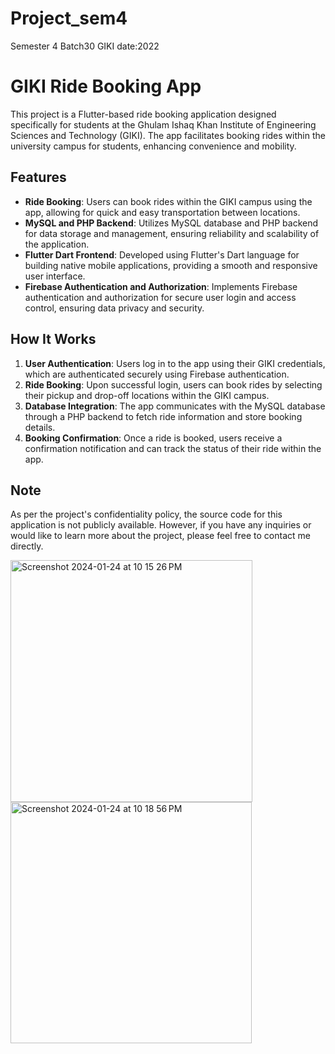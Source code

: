 # Project_sem4
Semester 4 Batch30 GIKI date:2022

<h1>GIKI Ride Booking App</h1>

<p>This project is a Flutter-based ride booking application designed specifically for students at the Ghulam Ishaq Khan Institute of Engineering Sciences and Technology (GIKI). The app facilitates booking rides within the university campus for students, enhancing convenience and mobility.</p>

<h2>Features</h2>
<ul>
  <li><strong>Ride Booking</strong>: Users can book rides within the GIKI campus using the app, allowing for quick and easy transportation between locations.</li>
  <li><strong>MySQL and PHP Backend</strong>: Utilizes MySQL database and PHP backend for data storage and management, ensuring reliability and scalability of the application.</li>
  <li><strong>Flutter Dart Frontend</strong>: Developed using Flutter's Dart language for building native mobile applications, providing a smooth and responsive user interface.</li>
  <li><strong>Firebase Authentication and Authorization</strong>: Implements Firebase authentication and authorization for secure user login and access control, ensuring data privacy and security.</li>
</ul>

<h2>How It Works</h2>
<ol>
  <li><strong>User Authentication</strong>: Users log in to the app using their GIKI credentials, which are authenticated securely using Firebase authentication.</li>
  <li><strong>Ride Booking</strong>: Upon successful login, users can book rides by selecting their pickup and drop-off locations within the GIKI campus.</li>
  <li><strong>Database Integration</strong>: The app communicates with the MySQL database through a PHP backend to fetch ride information and store booking details.</li>
  <li><strong>Booking Confirmation</strong>: Once a ride is booked, users receive a confirmation notification and can track the status of their ride within the app.</li>
</ol>

<h2>Note</h2>
<p>As per the project's confidentiality policy, the source code for this application is not publicly available. However, if you have any inquiries or would like to learn more about the project, please feel free to contact me directly.</p>

<img width="387" alt="Screenshot 2024-01-24 at 10 15 26 PM" src="https://github.com/ammar313-cs/Project_sem4/assets/78053144/08822b8c-7056-43fe-b5a5-65f5751498d8">
<img width="386" alt="Screenshot 2024-01-24 at 10 18 56 PM" src="https://github.com/ammar313-cs/Project_sem4/assets/78053144/f2636a3c-1171-4fb5-8742-cf7003c99794">
